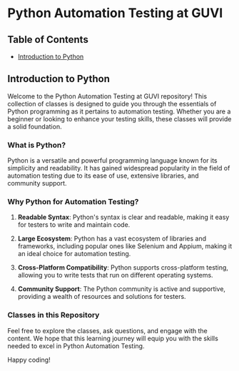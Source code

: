# Python Automation Testing at GUVI

## Table of Contents

- [Introduction to Python](/Introduction%20to%20Python%20Programming/)

## Introduction to Python

Welcome to the Python Automation Testing at GUVI repository! This collection of classes is designed to guide you through the essentials of Python programming as it pertains to automation testing. Whether you are a beginner or looking to enhance your testing skills, these classes will provide a solid foundation.

### What is Python?

Python is a versatile and powerful programming language known for its simplicity and readability. It has gained widespread popularity in the field of automation testing due to its ease of use, extensive libraries, and community support.

### Why Python for Automation Testing?

1. **Readable Syntax**: Python's syntax is clear and readable, making it easy for testers to write and maintain code.

2. **Large Ecosystem**: Python has a vast ecosystem of libraries and frameworks, including popular ones like Selenium and Appium, making it an ideal choice for automation testing.

3. **Cross-Platform Compatibility**: Python supports cross-platform testing, allowing you to write tests that run on different operating systems.

4. **Community Support**: The Python community is active and supportive, providing a wealth of resources and solutions for testers.

### Classes in this Repository

Feel free to explore the classes, ask questions, and engage with the content. We hope that this learning journey will equip you with the skills needed to excel in Python Automation Testing.

Happy coding!
